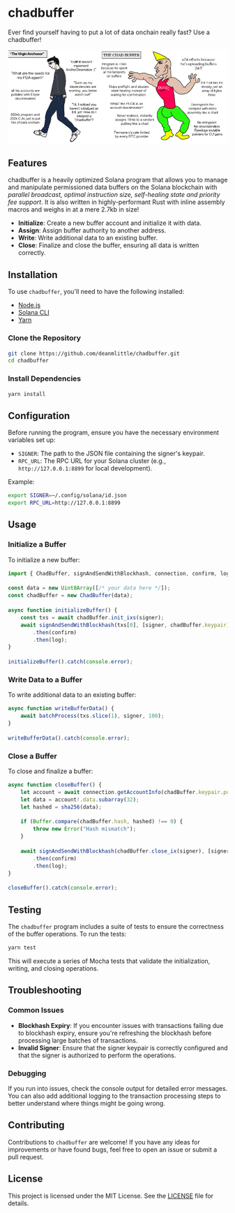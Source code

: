 # chadbuffer

Ever find yourself having to put a lot of data onchain really fast? Use a chadbuffer!

![chadbuffer](chad.png)

## Features

chadbuffer is a heavily optimized Solana program that allows you to manage and manipulate permissioned data buffers on the Solana blockchain with _parallel broadcast, optimal instruction size, self-healing state and priority fee support_. It is also written in highly-performant Rust with inline assembly macros and weighs in at a mere 2.7kb in size!

- **Initialize**: Create a new buffer account and initialize it with data.
- **Assign**: Assign buffer authority to another address.
- **Write**: Write additional data to an existing buffer.
- **Close**: Finalize and close the buffer, ensuring all data is written correctly.

## Installation

To use `chadbuffer`, you'll need to have the following installed:

- [Node.js](https://nodejs.org/)
- [Solana CLI](https://docs.solana.com/cli/install-solana-cli-tools)
- [Yarn](https://yarnpkg.com/getting-started/install)

### Clone the Repository

```bash
git clone https://github.com/deanmlittle/chadbuffer.git
cd chadbuffer
```

### Install Dependencies

```bash
yarn install
```

## Configuration

Before running the program, ensure you have the necessary environment variables set up:

- `SIGNER`: The path to the JSON file containing the signer's keypair.
- `RPC_URL`: The RPC URL for your Solana cluster (e.g., `http://127.0.0.1:8899` for local development).

Example:

```bash
export SIGNER=~/.config/solana/id.json
export RPC_URL=http://127.0.0.1:8899
```

## Usage

### Initialize a Buffer

To initialize a new buffer:

```typescript
import { ChadBuffer, signAndSendWithBlockhash, connection, confirm, log } from './sdk';

const data = new Uint8Array([/* your data here */]);
const chadBuffer = new ChadBuffer(data);

async function initializeBuffer() {
    const txs = await chadBuffer.init_ixs(signer);
    await signAndSendWithBlockhash(txs[0], [signer, chadBuffer.keypair])
        .then(confirm)
        .then(log);
}

initializeBuffer().catch(console.error);
```

### Write Data to a Buffer

To write additional data to an existing buffer:

```typescript
async function writeBufferData() {
    await batchProcess(txs.slice(1), signer, 100);
}

writeBufferData().catch(console.error);
```

### Close a Buffer

To close and finalize a buffer:

```typescript
async function closeBuffer() {
    let account = await connection.getAccountInfo(chadBuffer.keypair.publicKey);
    let data = account!.data.subarray(32);
    let hashed = sha256(data);

    if (Buffer.compare(chadBuffer.hash, hashed) !== 0) {
        throw new Error("Hash mismatch");
    }

    await signAndSendWithBlockhash(chadBuffer.close_ix(signer), [signer])
        .then(confirm)
        .then(log);
}

closeBuffer().catch(console.error);
```

## Testing

The `chadbuffer` program includes a suite of tests to ensure the correctness of the buffer operations. To run the tests:

```bash
yarn test
```

This will execute a series of Mocha tests that validate the initialization, writing, and closing operations.

## Troubleshooting

### Common Issues

- **Blockhash Expiry**: If you encounter issues with transactions failing due to blockhash expiry, ensure you're refreshing the blockhash before processing large batches of transactions.
- **Invalid Signer**: Ensure that the signer keypair is correctly configured and that the signer is authorized to perform the operations.

### Debugging

If you run into issues, check the console output for detailed error messages. You can also add additional logging to the transaction processing steps to better understand where things might be going wrong.

## Contributing

Contributions to `chadbuffer` are welcome! If you have any ideas for improvements or have found bugs, feel free to open an issue or submit a pull request.

## License

This project is licensed under the MIT License. See the [LICENSE](LICENSE) file for details.
